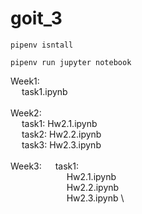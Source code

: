 # goit_3
```
pipenv isntall
```
```
pipenv run jupyter notebook
````


Week1: \
&emsp; task1.ipynb\
  \
Week2: \
&emsp; task1: Hw2.1.ipynb \
&emsp; task2: Hw2.2.ipynb \
&emsp; task3: Hw2.3.ipynb \
\
Week3:
&emsp; task1: \
&emsp; &emsp; &emsp; &emsp;  &emsp; Hw2.1.ipynb \
&emsp; &emsp; &emsp; &emsp;  &emsp; Hw2.2.ipynb \
&emsp; &emsp; &emsp; &emsp; &emsp; Hw2.3.ipynb \
